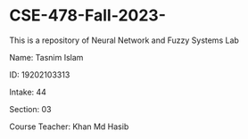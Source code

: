 # CSE-478-Fall-2023-
This is a repository of Neural Network and Fuzzy Systems Lab

Name: Tasnim Islam

ID: 19202103313

Intake: 44

Section: 03

Course Teacher: Khan Md Hasib
